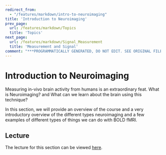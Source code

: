```yaml
---
redirect_from:
  - "/features/markdown/intro-to-neuroimaging"
title: 'Introduction to Neuroimaging'
prev_page:
  url: /features/markdown/Topics
  title: 'Topics'
next_page:
  url: /features/markdown/Signal_Measurement
  title: 'Measurement and Signal'
comment: "***PROGRAMMATICALLY GENERATED, DO NOT EDIT. SEE ORIGINAL FILES IN /content***"
---
```

# Introduction to Neuroimaging

Measuring in-vivo brain activity from humans is an extraordinary feat. What is Neuroimaging? and What can we learn about the brain using this technique?

In this section, we will provide an overview of the course and a very introductory overview of the different types neuroimaging and a few examples of different types of things we can do with BOLD fMRI.

## Lecture

The lecture for this section can be viewed [here](../../images/lectures/Intro_to_Neuroimaging.pdf).
